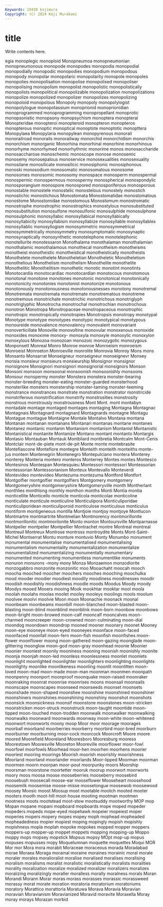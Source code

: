 ```yaml
---
Keywords: 19439 kojimura
Copyright: (C) 2024 Koji Murakami
---
```


# title

Write contents here.



egia monoplegic monoploid Monopneumoa monopneumonian monopneumonous monopode monopodes
monopodia monopodial monopodially monopodic monopodies monopodium monopodous monopody monopolar monopolaric
monopolarity monopole monopoles monopolies monopolisation monopolise monopolised monopoliser monopolising monopolism
monopolist monopolistic monopolistically monopolists monopolitical monopolizable monopolization monopolizations monopolize monopolized
monopolizer monopolizes monopolizing monopoloid monopolous Monopoly monopoly monopolylogist monopolylogue monopotassium
monoprionid monoprionidian monoprogrammed monoprogramming monopropellant monoprotic monopsonistic monopsony monopsychism monoptera
monopteral Monopteridae monopteroi monopteroid monopteron monopteros monopterous monoptic monoptical monoptote
monoptotic monopttera Monopylaea Monopylaria monopylean monopyrenous monorail monorailroad monorails monorailway
monorchid monorchidism monorchis monorchism monorganic Monorhina monorhinal monorhine monorhinous monorhyme
monorhymed monorhythmic monorime monos monosaccharide monosaccharose monoschemic monoscope monose monosemic
monosemy monosepalous monoservice monosexualities monosexuality monosilane monosilicate monosilicic monosiphonic monosiphonous
monoski monosodium monosomatic monosomatous monosome monosomes monosomic monosomy monospace monosperm
monospermal monospermic monospermous monospermy monospherical monospondylic monosporangium monospore monospored monosporiferous
monosporous monostable monostele monostelic monostelous monostely monostich monostichic monostichous Monostomata
Monostomatidae monostomatous monostome Monostomidae monostomous Monostomum monostromatic monostrophe monostrophic monostrophics
monostylous monosubstituted monosubstitution monosulfone monosulfonic monosulphide monosulphone monosulphonic monosyllabic monosyllabical
monosyllabically monosyllabicity monosyllabism monosyllabize monosyllable monosyllables monosyllablic monosyllogism monosymmetric monosymmetrical
monosymmetrically monosymmetry monosymptomatic monosynaptic monosynaptically monosynthetic monotelephone monotelephonic monotellurite monotessaron
Monothalama monothalaman monothalamian monothalamic monothalamous monothecal monotheism monotheisms monotheist monotheistic
monotheistical monotheistically monotheists Monothelete monothelete Monotheletian Monotheletic Monotheletism monothelious Monothelism
monothelism Monothelite monothelite Monothelitic Monothelitism monothetic monotic monotint monotints Monotocardia
monotocardiac monotocardian monotocous monotomous monotonal monotone monotones monotonic monotonical monotonically
monotonicity monotonies monotonist monotonize monotonous monotonously monotonousness monotonousnesses monotony monotremal
Monotremata monotremata monotremate monotrematous monotreme monotremous monotrichate monotrichic monotrichous monotriglyph
monotriglyphic Monotrocha monotrochal monotrochian monotrochous monotron Monotropa Monotropaceae monotropaceous monotrophic
monotropic monotropically monotropies Monotropsis monotropy monotypal Monotype monotype monotypes monotypic
monotypical monotypous monoureide monovalence monovalency monovalent monovariant monoverticillate Monoville monovoltine
monovular monoxenous monoxide monoxides monoxime monoxy- monoxyla monoxyle monoxylic monoxylon
monoxylous Monozoa monozoan monozoic monozygotic monozygous Monponsett Monreal Monro Monroe
monroe Monroeism monroeism Monroeist Monroeton Monroeville monrolite Monrovia Monroy Mons
mons Monsanto Monsarrat Monseigneur monseigneur monseignevr Monsey monsia monsieur monsieurs
monsieurship Monsignor monsignor monsignore Monsignori monsignori monsignorial monsignors Monson Monsoni
monsoon monsoonal monsoonish monsoonishly monsoons Monsour monspermy monster Monstera monstera
monster-bearing monster-breeding monster-eating monster-guarded monsterhood monsterlike monsters monstership monster-taming monster-teeming
monstrance monstrances monstrate monstration monstrator monstricide monstriferous monstrification monstrify monstrosities
monstrosity monstrous monstrously monstrousness Mont Mont. mont montabyn montadale montage
montaged montages montaging Montagna Montagnac Montagnais Montagnard montagnard Montagnards montagne
Montagu Montague montague Montaigne Montale Montalvo Montana montana Montanan montanan
montanans Montanari montanas montane montanes Montanez montanic montanin Montanism montanism
Montanist Montanistic Montanistical montanite Montanize Montano montant montanto Montargis Montasio
Montauban Montauk Montbliard montbretia Montcalm Mont-Cenis Montclair mont-de-piete mont-de-pit Monte
monte montebrasite Montefiascone Montefiore montegre Monteith monteith monteiths monte-jus montem
Montenegrin Montenegro Montepulciano montera Monterey monterey Monteria montero monteros Monterrey
Montes montes Montesco Montesinos Montespan Montesquieu Montessori montessori Montessorian montessorian
Montessorianism Monteux Montevallo Monteverdi Montevideo montevideo Montezuma montezuma Montford Montfort
Montgolfier montgolfier montgolfiers Montgomery montgomery Montgomeryshire montgomeryshire Montgomeryville month Montherlant
monthlies monthlong monthly monthon months Monti Montia montia monticellite Monticello
monticle monticola monticolae monticoline monticulate monticule monticuline Monticulipora Monticuliporidae monticuliporidean
monticuliporoid monticulose monticulous monticulus montiform montigeneous montilla Montjoie montjoy montjoye
Montlucon Montmartre montmartrite Montmelian Montmorency montmorillonite montmorillonitic montmorilonite Monto monton
Montoursville Montparnasse Montpelier montpelier Montpellier Montrachet montre Montreal montreal Montreuil
Montreux Montrose montross montroydite Monts Mont-Saint-Michel Montserrat Montu monture montuvio
Monty Monumbo monument monumental monumentalise monumentalised monumentalising monumentalism monumentality monumentalization
monumentalize monumentalized monumentalizing monumentally monumentary monumented monumenting monumentless monumentlike monuments
monuron monurons -mony mony Monza Monzaemon monzodiorite monzogabbro monzonite monzonitic
moo Mooachaht moocah mooch moocha mooched moocher moochers mooches mooching
moochulka mood mooder moodier moodiest moodily moodiness moodinesses moodir moodish
moodishly moodishness moodle moods Moodus Moody moody Moodys mooed Mooers
mooing Mook mookhtar mooktar mool moola moolah moolahs moolas moolet
mooley mooleys moolings mools moolum moolvee moolvi moolvie Moon moon
Moonachie moonack moonal moonbeam moonbeams moonbill moon-blanched moon-blasted moon-blasting moon-blind
moonblind moonblink moon-born moonbow moonbows moon-bright moon-browed moon-calf mooncalf mooncalves
moon-charmed mooncreeper moon-crowned moon-culminating moon-dial moondog moondown moondrop mooned mooner
moonery moonet Mooney moon-eye mooneye moon-eyed mooneyes moonface moon-faced moonfaced
moonfall moon-fern moon-fish moonfish moonfishes moon-flower moonflower moong moon-gathered moon-gazing
moonglade moon-glittering moonglow moon-god moon-gray moonhead moonie Moonier moonier mooniest
moonily mooniness mooning moonish moonishly moonite moonja moonjah moon-led moonless
moonlessness moonlet moonlets moonlight moonlighted moonlighter moonlighters moonlighting moonlights moonlighty
moonlike moonlikeness moonling moonlit moonlitten moon-loved moon-mad moon-made moon-man moonman
moonmen moonpath moonpenny moonport moonproof moonquake moon-raised moonraker moonraking moonrat
moonrise moonrises moons moonsail moonsails moonscape moonscapes moonseed moonseeds moonset
moonsets moonshade moon-shaped moonshee moonshine moonshined moonshiner moonshiners moonshines moonshining
moonshiny moonshot moonshots moonsick moonsickness moonsif moonstone moonstones moon-stricken moonstricken
moon-struck moonstruck moon-taught moontide moon-tipped moon-touched moon-trodden moonwalk moonwalker moonwalking
moonwalks moonward moonwards moonway moon-white moon-whitened moonwort moonworts moony moop
Moor moor moorage moorages moorball moorband moorberries moorberry moorbird moor-bred
moorburn moorburner moorburning moor-cock moorcock Moorcroft Moore moore moored Moorefield
Mooreland Mooresboro Mooresburg mooress Moorestown Mooresville Mooreton Mooreville moorflower moor-fowl
moorfowl moorfowls Moorhead moor-hen moorhen moorhens moorier mooriest mooring moorings
Moorish moorish moorishly moorishness Moorland moorland moorlander moorlands Moor-lipped Moorman
moorman moormen moorn moorpan moor-pout moorpunky moors Moorship moorsman moorstone
moortetter mooruk moorup moorwort moorworts moory moos moosa moose mooseberries
mooseberry moosebird moosebush moosecall moose-ear mooseflower Mooseheart moosehood moosemilk moosemise
moose-misse moosetongue moosewob moosewood moosey Moosic moost Moosup moot mootable
mootch mooted mooter mooters mooth moot-hill moot-house mooting mootman mootmen
mootness moots mootstead moot-stow mootsuddy mootworthy MOP mop Mopan mopane
mopani mopboard mopboards mope moped mopeder mopeders mopeds mope-eyed mopehawk
mopeier mopeiest moper moperies mopers mopery mopes mopey moph mophead
mopheaded mopheadedness mopier mopiest moping mopingly mopish mopishly mopishness mopla
moplah mopoke mopokes mopped mopper moppers moppers-up mopper-up moppet moppets
mopping mopping-up Moppo moppy mops mopsey mopstick Mopsus mopsy MOpt
mop-up mopus mopuses mopusses mopy Moquelumnan moquette moquettes Moqui MOR
Mor mor Mora mora morabit Moraceae moraceous morada Moradabad morae
Moraea Moraga morainal moraine moraines morainic moral morale moraler morales
moralioralist moralise moralised moralises moralising moralism moralisms moralist moralistic moralistically
moralists moralities morality moralization moralize moralized moralizer moralizers moralizes moralizing
moralizingly moraller moralless morally moralness morals Moran Morandi Morann Morar
moras morass morasses morassic morassweed morassy morat morate moration moratoria
moratorium moratoriums moratory Morattico morattoria Moratuwa Morava Moravia Moravian moravian
Moravianism Moravianized Moravid moravite Moraxella Moray moray morays Morazan morbid
